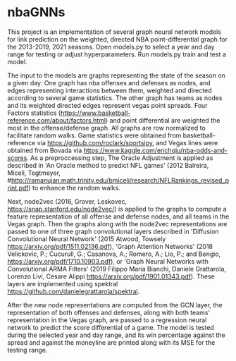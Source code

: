 # nbaGNNs

This project is an implementation of several graph neural network models for link prediction on the weighted, directed NBA point-differential
graph for the 2013-2019, 2021 seasons. Open models.py to select a year and day range for testing or adjust hyperparameters. Run models.py train and test a model.

The input to the models are graphs representing the state of the season on a given day: One graph has nba offenses and defenses as nodes, and edges representing interactions between them, weighted and directed according to several game statistics. The other graph has teams as nodes and its weighted directed edges represent vegas point spreads. Four Factors statistics (https://www.basketball-reference.com/about/factors.html) and point differential are weighted the most in the offense/defense graph. All graphs are row normalized to facilitate random walks. Game statistics were obtained from basketball-reference via https://github.com/roclark/sportsipy, and Vegas lines were obtained from Bovada via https://www.kaggle.com/erichqiu/nba-odds-and-scores. As a preproccessing step, The Oracle Adjustment is applied as described in 'An Oracle method to predict NFL games' (2012 Balreira, Miceli, Tegtmeyer, #http://ramanujan.math.trinity.edu/bmiceli/research/NFLRankings_revised_print.pdf) to enhance the random walks.

Next, node2vec (2016, Grover, Leskovec, https://snap.stanford.edu/node2vec/) is applied to the graphs to compute a feature representation of all offense and defense nodes, and all teams in the Vegas graph. Then the graphs along with the node2vec representations are passed to one of three graph convolutional layers described in 'Diffusion Convolutional Neural Network' (2015 Atwood, Towsely https://arxiv.org/pdf/1511.02136.pdf), 'Graph Attention Networks' (2018 Velickovic, P.; Cucurull, G.; Casanova, A.; Romero, A.; Lio, P.; and Bengio, https://arxiv.org/pdf/1710.10903.pdf),
or 'Graph Neural Networks with Convolutional ARMA Filters' (2019 Filippo Maria Bianchi, Daniele Grattarola, Lorenzo Livi, Cesare Alippi https://arxiv.org/pdf/1901.01343.pdf). These layers are implemented using spektral https://github.com/danielegrattarola/spektral. 

After the new node representations are computed from the GCN layer, the representation of both offenses and defenses, along with both teams' representation in the Vegas graph, are passed to a regression neural network to predict the score differential of a game. The model is tested during the selected year and day range, and its win percentage against the spread and against the moneyline are printed along with its MSE for the testing range. 

